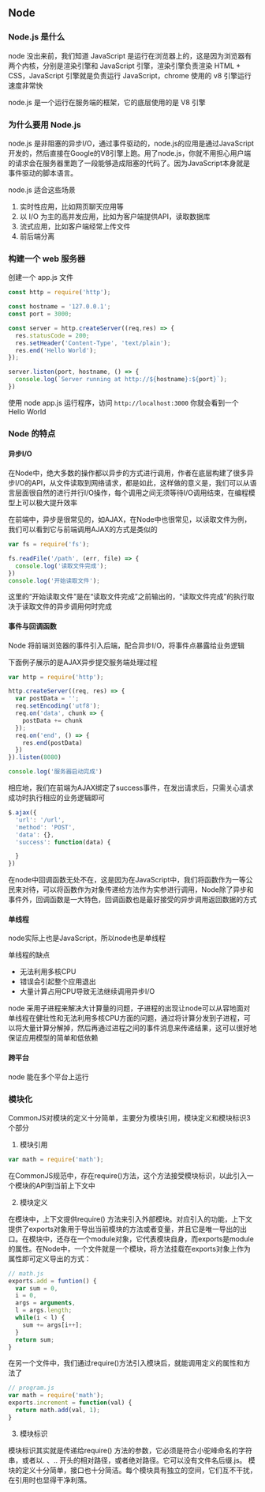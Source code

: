## Node

### Node.js 是什么

node 没出来前，我们知道 JavaScript 是运行在浏览器上的，这是因为浏览器有两个内核，分别是渲染引擎和 JavaScript 引擎，渲染引擎负责渲染 HTML + CSS，JavaScript 引擎就是负责运行 JavaScript，chrome 使用的 v8 引擎运行速度非常快

node.js 是一个运行在服务端的框架，它的底层使用的是 V8 引擎

### 为什么要用 Node.js

node.js 是非阻塞的异步I/O，通过事件驱动的，node.js的应用是通过JavaScript开发的，然后直接在Google的V8引擎上跑。用了node.js，你就不用担心用户端的请求会在服务器里跑了一段能够造成阻塞的代码了。因为JavaScript本身就是事件驱动的脚本语言。

node.js 适合这些场景
1. 实时性应用，比如网页聊天应用等
2. 以 I/O 为主的高并发应用，比如为客户端提供API，读取数据库
3. 流式应用，比如客户端经常上传文件
4. 前后端分离

### 构建一个 web 服务器

创建一个 app.js 文件
```js
const http = require('http');

const hostname = '127.0.0.1';
const port = 3000;

const server = http.createServer((req,res) => {
  res.statusCode = 200;
  res.setHeader('Content-Type', 'text/plain');
  res.end('Hello World');
});

server.listen(port, hostname, () => {
  console.log(`Server running at http://${hostname}:${port}`);
})
```
使用 node app.js 运行程序，访问 `http://localhost:3000` 你就会看到一个 Hello World 

### Node 的特点

#### 异步I/O

在Node中，绝大多数的操作都以异步的方式进行调用，作者在底层构建了很多异步I/O的API，从文件读取到网络请求，都是如此，这样做的意义是，我们可以从语言层面很自然的进行并行I/O操作，每个调用之间无须等待I/O调用结束，在编程模型上可以极大提升效率

在前端中，异步是很常见的，如AJAX，在Node中也很常见，以读取文件为例，我们可以看到它与前端调用AJAX的方式是类似的

```js
var fs = require('fs');

fs.readFile('/path', (err, file) => {
  console.log('读取文件完成');
})
console.log('开始读取文件');
```
这里的“开始读取文件”是在“读取文件完成”之前输出的，“读取文件完成”的执行取决于读取文件的异步调用何时完成

#### 事件与回调函数

Node 将前端浏览器的事件引入后端，配合异步I/O，将事件点暴露给业务逻辑

下面例子展示的是AJAX异步提交服务端处理过程

```js
var http = require('http');

http.createServer((req, res) => {
  var postData = '';
  req.setEncoding('utf8');
  req.on('data', chunk => {
    postData += chunk
  });
  req.on('end', () => {
    res.end(postData)
  })
}).listen(8080)

console.log('服务器启动完成')
```
相应地，我们在前端为AJAX绑定了success事件，在发出请求后，只需关心请求成功时执行相应的业务逻辑即可

```js
$.ajax({
  'url': '/url',
  'method': 'POST',
  'data': {},
  'success': function(data) {

  }
})
```

在node中回调函数无处不在，这是因为在JavaScript中，我们将函数作为一等公民来对待，可以将函数作为对象传递给方法作为实参进行调用，Node除了异步和事件外，回调函数是一大特色，回调函数也是最好接受的异步调用返回数据的方式

#### 单线程

node实际上也是JavaScript，所以node也是单线程

单线程的缺点
- 无法利用多核CPU
- 错误会引起整个应用退出
- 大量计算占用CPU导致无法继续调用异步I/O

node 采用子进程来解决大计算量的问题，子进程的出现让node可以从容地面对单线程在健壮性和无法利用多核CPU方面的问题，通过将计算分发到子进程，可以将大量计算分解掉，然后再通过进程之间的事件消息来传递结果，这可以很好地保证应用模型的简单和低依赖

#### 跨平台
node 能在多个平台上运行

### 模块化

CommonJS对模块的定义十分简单，主要分为模块引用，模块定义和模块标识3个部分

1. 模块引用

```js
var math = require('math');
```
在CommonJS规范中，存在require()方法，这个方法接受模块标识，以此引入一个模块的API到当前上下文中

2. 模块定义

在模块中，上下文提供require() 方法来引入外部模块。对应引入的功能，上下文提供了exports对象用于导出当前模块的方法或者变量，并且它是唯一导出的出口。在模块中，还存在一个module对象，它代表模块自身，而exports是module的属性。在Node中，一个文件就是一个模块，将方法挂载在exports对象上作为属性即可定义导出的方式：

```js
// math.js
exports.add = funtion() {
  var sum = 0,
  i = 0,
  args = arguments,
  l = args.length;
  while(i < l) {
    sum += args[i++];
  }
  return sum;
}
```

在另一个文件中，我们通过require()方法引入模块后，就能调用定义的属性和方法了

```js
// program.js
var math = require('math');
exports.increment = function(val) {
  return math.add(val, 1);
}
```

3. 模块标识

模块标识其实就是传递给require() 方法的参数，它必须是符合小驼峰命名的字符串，或者以. 、.. 开头的相对路径，或者绝对路径。它可以没有文件名后缀.js。 模块的定义十分简单，接口也十分简洁。每个模块具有独立的空间，它们互不干扰，在引用时也显得干净利落。



